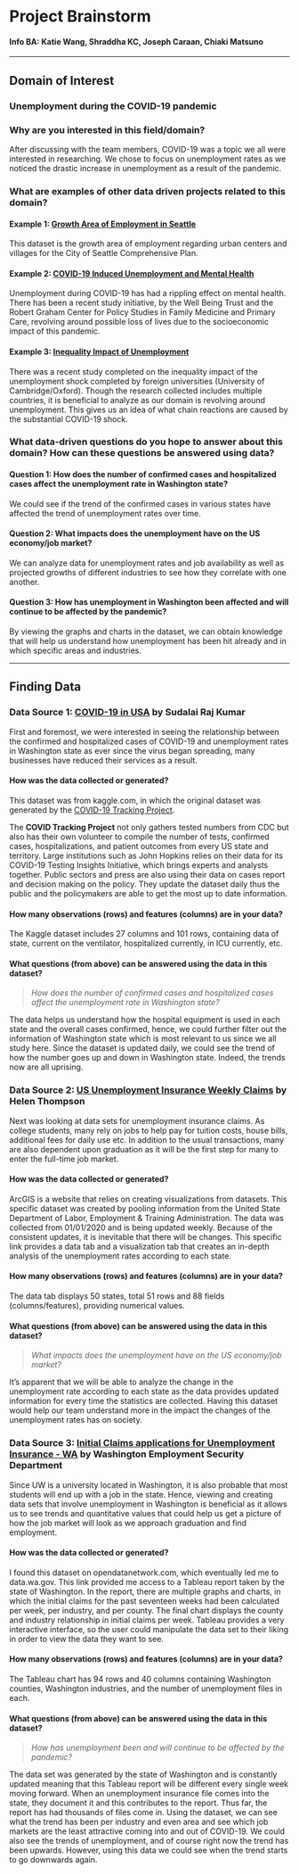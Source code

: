 # Project Brainstorm
#### Info BA: Katie Wang, Shraddha KC, Joseph Caraan, Chiaki Matsuno

***

## Domain of Interest
### Unemployment during the COVID-19 pandemic

### Why are you interested in this field/domain?
After discussing with the team members, COVID-19 was a topic we all were interested in researching. We chose to focus on unemployment rates as we noticed the drastic increase in unemployment as a result of the pandemic.

### What are examples of other data driven projects related to this domain?
#### Example 1: [Growth Area of Employment in Seattle](https://data.seattle.gov/Land-Base/Urban-Centers-and-Villages-Annual-Covered-Total-Em/tx2p-n544)
This dataset is the growth area of employment regarding urban centers and villages for the City of Seattle Comprehensive Plan.

#### Example 2: [COVID-19 Induced Unemployment and Mental Health](https://www.clickondetroit.com/news/national/2020/05/12/new-study-projects-68000-deaths-of-despair-among-americans-due-to-the-coronavirus-pandemic/)
Unemployment during COVID-19 has had a rippling effect on mental health. There has been a recent study initiative, by the Well Being Trust and the Robert Graham Center for Policy Studies in Family Medicine and Primary Care, revolving around possible loss of lives due to the socioeconomic impact of this pandemic.  

#### Example 3: [Inequality Impact of Unemployment](https://drive.google.com/file/d/1JYI4bzQ5ytmml_Vct8o-Zw7BqRsHKzsq/view)
There was a recent study completed on the inequality impact of the unemployment shock completed by foreign universities (University of Cambridge/Oxford). Though the research collected includes multiple countries, it is beneficial to analyze as our domain is revolving around unemployment. This gives us an idea of what chain reactions are caused by the substantial COVID-19 shock.

### What data-driven questions do you hope to answer about this domain? How can these questions be answered using data?

#### Question 1: How does the number of confirmed cases and hospitalized cases affect the unemployment rate in Washington state?
We could see if the trend of the confirmed cases in various states have affected the trend of unemployment rates over time.

#### Question 2: What impacts does the unemployment have on the US economy/job market?
We can analyze data for unemployment rates and job availability as well as projected growths of different industries to see how they correlate with one another.

#### Question 3: How has unemployment in Washington been affected and will continue to be affected by the pandemic?
By viewing the graphs and charts in the dataset, we can obtain knowledge that will help us understand how unemployment has been hit already and in which specific areas and industries.

***

## Finding Data
### Data Source 1: [COVID-19 in USA](https://www.kaggle.com/sudalairajkumar/covid19-in-usa/?select=us_states_covid19_daily.csv) by Sudalai Raj Kumar

First and foremost, we were interested in seeing the relationship between the confirmed and hospitalized cases of COVID-19 and unemployment rates in Washington state as ever since the virus began spreading, many businesses have reduced their services as a result.

#### How was the data collected or generated?
This dataset was from kaggle.com, in which the original dataset was generated by the [COVID-19 Tracking Project](https://covidtracking.com/).  

The **COVID Tracking Project** not only gathers tested numbers from CDC but also has their own volunteer to compile the number of tests, confirmed cases, hospitalizations, and patient outcomes from every US state and territory. Large institutions such as John Hopkins relies on their data for its COVID-19 Testing Insights Initiative, which brings experts and analysts together. Public sectors and press are also using their data on cases report and decision making on the policy. They update the dataset daily thus the public and the policymakers are able to get the most up to date information.

#### How many observations (rows) and features (columns) are in your data?
The Kaggle dataset includes 27 columns and 101 rows, containing data of state, current on the ventilator, hospitalized currently, in ICU currently, etc.

#### What questions (from above) can be answered using the data in this dataset?

> *How does the number of confirmed cases and hospitalized cases affect the unemployment rate in Washington state?*

The data helps us understand how the hospital equipment is used in each state and the overall cases confirmed, hence, we could further filter out the information of Washington state which is most relevant to us since we all study here. Since the dataset is updated daily, we could see the trend of how the number goes up and down in Washington state. Indeed, the trends now are all uprising.

### Data Source 2: [US Unemployment Insurance Weekly Claims](https://www.arcgis.com/home/item.html?id=b2286e8d03a74206809252a788f35b52&view=list#data) by Helen Thompson

Next was looking at data sets for unemployment insurance claims. As college students, many rely on jobs to help pay for tuition costs, house bills, additional fees for daily use etc. In addition to the usual transactions, many are also dependent upon graduation as it will be the first step for many to enter the full-time job market.

#### How was the data collected or generated?
ArcGIS is a website that relies on creating visualizations from datasets. This specific dataset was created by pooling information from the United State Department of Labor, Employment & Training Administration. The data was collected from 01/01/2020 and is being updated weekly. Because of the consistent updates, it is inevitable that there will be changes. This specific link provides a data tab and a visualization tab that creates an in-depth analysis of the unemployment rates according to each state.

#### How many observations (rows) and features (columns) are in your data?
The data tab displays 50 states, total 51 rows and 88 fields (columns/features), providing numerical values.

#### What questions (from above) can be answered using the data in this dataset?
> *What impacts does the unemployment have on the US economy/job market?*

It’s apparent that we will be able to analyze the change in the unemployment rate according to each state as the data provides updated information for every time the statistics are collected. Having this dataset would help our team understand more in the impact the changes of the unemployment rates has on society.

### Data Source 3: [Initial Claims applications for Unemployment Insurance - WA](https://public.tableau.com/profile/jeff.robinson#!/vizhome/InitialClaimsapplicationsforUnempIoymentInsurance-WA_ETA539-/Story1) by Washington Employment Security Department

Since UW is a university located in Washington, it is also probable that most students will end up with a job in the state. Hence, viewing and creating data sets that involve unemployment in Washington is beneficial as it allows us to see trends and quantitative values that could help us get a picture of how the job market will look as we approach graduation and find employment.

#### How was the data collected or generated?
I found this dataset on opendatanetwork.com, which eventually led me to data.wa.gov. This link provided me access to a Tableau report taken by the state of Washington. In the report, there are multiple graphs and charts, in which the initial claims for the past seventeen weeks had been calculated per week, per industry, and per county. The final chart displays the county and industry relationship in initial claims per week. Tableau provides a very interactive interface, so the user could manipulate the data set to their liking in order to view the data they want to see.

#### How many observations (rows) and features (columns) are in your data?
The Tableau chart has 94 rows and 40 columns containing Washington counties, Washington industries, and the number of unemployment files in each.

#### What questions (from above) can be answered using the data in this dataset?
> *How has unemployment been and will continue to be affected by the pandemic?*

The data set was generated by the state of Washington and is constantly updated meaning that this Tableau report will be different every single week moving forward. When an unemployment insurance file comes into the state, they document it and this contributes to the report. Thus far, the report has had thousands of files come in. Using the dataset, we can see what the trend has been per industry and even area and see which job markets are the least attractive coming into and out of COVID-19. We could also see the trends of unemployment, and of course right now the trend has been upwards. However, using this data we could see when the trend starts to go downwards again.
